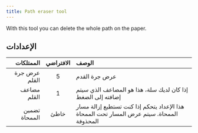 ```yaml
---
title: Path eraser tool
---
```


With this tool you can delete the whole path on the paper.

## الإعدادات

|     الممتلكات | الافتراضي | الوصف                                                                                                     |
| ------------: | :-------: | :-------------------------------------------------------------------------------------------------------- |
| عرض جرة القلم |     5     | عرض جرة القدم                                                                                             |
|   مضاعف القلم |     1     | إذا كان لديك سلة، هذا هو المضاعف الذي سيتم إضافته إلى الضغط                                               |
| تضمين الممحاة |    خاطئ   | هذا الإعداد يتحكم إذا كنت تستطيع إزالة مسار الممحاة. سيتم عرض المسار تحت الممحاة المحذوفة |
